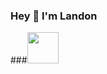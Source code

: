 ### Hey 👋 I'm Landon 


###<img src="https://media-exp3.licdn.com/dms/image/C4E03AQHUnOT4rUt59w/profile-displayphoto-shrink_400_400/0/1623883038970?e=1629331200&v=beta&t=ZS0PhYmeSbyq4LIg6SQ9GmuwbAavRXER4kCt-sYeCjA" width=50>

<!--
**CoolandNiceGuy/CoolandNiceGuy** is a ✨ _special_ ✨ repository because its `README.md` (this file) appears on your GitHub profile.

Here are some ideas to get you started:

- 🔭 I’m currently working on ...
- 🌱 I’m currently learning ...
- 👯 I’m looking to collaborate on ...
- 🤔 I’m looking for help with ...
- 💬 Ask me about ...
- 📫 How to reach me: ...
- 😄 Pronouns: ...
- ⚡ Fun fact: ...
-->
